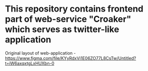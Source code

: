 # This repository contains frontend part of web-service "Croaker" which serves as twitter-like application

Original layout of web-application - https://www.figma.com/file/KYyRdxVi1E06ZO77L8CsTw/Untitled?t=iW6axqxtgLxHUXbn-0